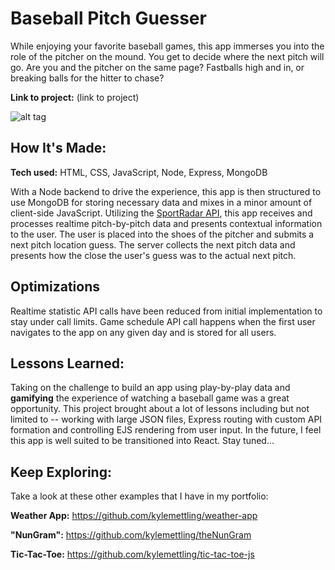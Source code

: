 # Baseball Pitch Guesser

While enjoying your favorite baseball games, this app immerses you into the role of the pitcher on the mound. You get to decide where the next pitch will go. Are you and the pitcher on the same page? Fastballs high and in, or breaking balls for the hitter to chase?

**Link to project:** (link to project)

![alt tag](http://placecorgi.com/1200/650)

## How It's Made:

**Tech used:** HTML, CSS, JavaScript, Node, Express, MongoDB

With a Node backend to drive the experience, this app is then structured to use MongoDB for storing necessary data and mixes in a minor amount of client-side JavaScript. Utilizing the [SportRadar API](https://developer.sportradar.com/), this app receives and processes realtime pitch-by-pitch data and presents contextual information to the user. The user is placed into the shoes of the pitcher and submits a next pitch location guess. The server collects the next pitch data and presents how the close the user's guess was to the actual next pitch.

## Optimizations

Realtime statistic API calls have been reduced from initial implementation to stay under call limits. Game schedule API call happens when the first user navigates to the app on any given day and is stored for all users.

## Lessons Learned:

Taking on the challenge to build an app using play-by-play data and **gamifying** the experience of watching a baseball game was a great opportunity. This project brought about a lot of lessons including but not limited to -- working with large JSON files, Express routing with custom API formation and controlling EJS rendering from user input. In the future, I feel this app is well suited to be transitioned into React. Stay tuned...

## Keep Exploring:

Take a look at these other examples that I have in my portfolio:

**Weather App:** https://github.com/kylemettling/weather-app

**"NunGram":** https://github.com/kylemettling/theNunGram

**Tic-Tac-Toe:** https://github.com/kylemettling/tic-tac-toe-js
